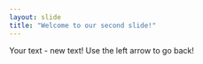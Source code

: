 ```yaml
---
layout: slide
title: "Welcome to our second slide!"
---
```

Your text - new text!
Use the left arrow to go back!
